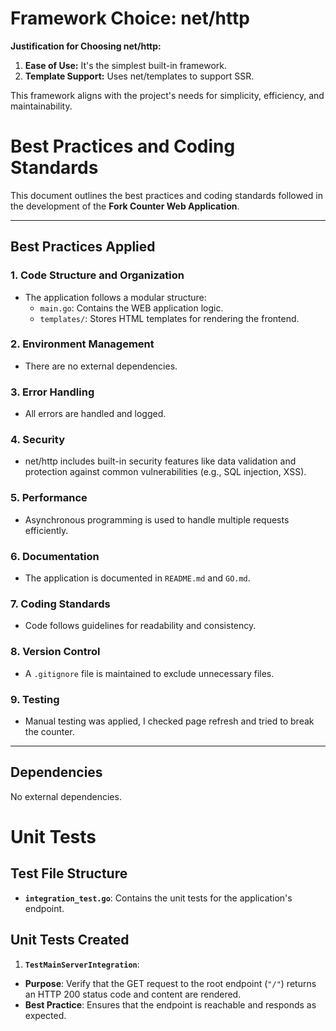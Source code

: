 # Framework Choice: net/http

**Justification for Choosing net/http:**

1. **Ease of Use:** It's the simplest built-in framework.
2. **Template Support:** Uses net/templates to support SSR.

This framework aligns with the project's needs for simplicity, efficiency, and maintainability.


# Best Practices and Coding Standards

This document outlines the best practices and coding standards followed in the development of the **Fork Counter Web Application**.

---

## **Best Practices Applied**

### 1. **Code Structure and Organization**
- The application follows a modular structure:
  - `main.go`: Contains the WEB application logic.
  - `templates/`: Stores HTML templates for rendering the frontend.

### 2. **Environment Management**
- There are no external dependencies.

### 3. **Error Handling**
- All errors are handled and logged.

### 4. **Security**
- net/http includes built-in security features like data validation and protection against common vulnerabilities (e.g., SQL injection, XSS).

### 5. **Performance**
- Asynchronous programming is used to handle multiple requests efficiently.

### 6. **Documentation**
- The application is documented in `README.md` and `GO.md`.

### 7. **Coding Standards**
- Code follows guidelines for readability and consistency.

### 8. **Version Control**
- A `.gitignore` file is maintained to exclude unnecessary files.

### 9. **Testing**
- Manual testing was applied, I checked page refresh and tried to break the counter.

---

## **Dependencies**
No external dependencies.

# Unit Tests
## Test File Structure

- **`integration_test.go`**: Contains the unit tests for the application's endpoint.

## Unit Tests Created

1. **`TestMainServerIntegration`**:
  - **Purpose**: Verify that the GET request to the root endpoint (`"/"`) returns an HTTP 200 status code and content are rendered.
  - **Best Practice**: Ensures that the endpoint is reachable and responds as expected.

